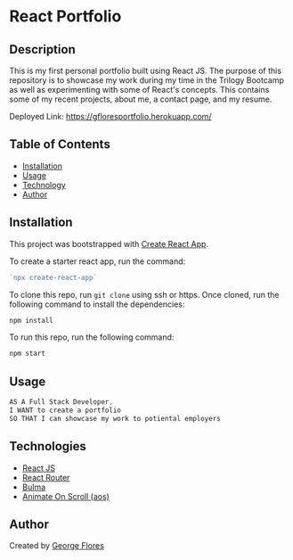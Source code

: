 
# React Portfolio

## Description

This is my first personal portfolio built using React JS. The purpose of this repository is to showcase my work during my time in 
the Trilogy Bootcamp as well as experimenting with some of React's concepts. This contains some of my recent projects, about me, a contact page, and 
my resume. 

Deployed Link: https://gfloresportfolio.herokuapp.com/

## Table of Contents

* [Installation](#installation)
* [Usage](#usage)
* [Technology](#technology)
* [Author](#author)

## Installation

This project was bootstrapped with [Create React App](https://github.com/facebook/create-react-app).

To create a starter react app, run the command: 
```javascript
`npx create-react-app` 
```

To clone this repo, run `git clone` using ssh or https.
Once cloned, run the following command to install the dependencies:

```javascript
npm install
```

To run this repo, run the following command:
```javascript
npm start
```

## Usage

```javascript
AS A Full Stack Developer,
I WANT to create a portfolio
SO THAT I can showcase my work to potiental employers
```

## Technologies

* [React JS](https://reactjs.org/)
* [React Router](https://reactrouter.com/web/guides/quick-start)
* [Bulma](https://bulma.io/)
* [Animate On Scroll (aos)](https://michalsnik.github.io/aos/)


## Author

Created by [George Flores](https://github.com/lu-gflores)